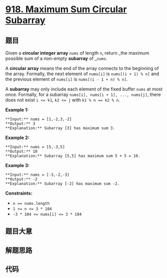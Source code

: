 # [918. Maximum Sum Circular Subarray](https://leetcode.com/problems/maximum-sum-circular-subarray)

## 题目

Given a **circular integer array** `nums` of length `n`, return _the maximum
possible sum of a non-empty **subarray** of _`nums`.

A **circular array** means the end of the array connects to the beginning of
the array. Formally, the next element of `nums[i]` is `nums[(i + 1) % n]` and
the previous element of `nums[i]` is `nums[(i - 1 + n) % n]`.

A **subarray** may only include each element of the fixed buffer `nums` at
most once. Formally, for a subarray `nums[i], nums[i + 1], ..., nums[j]`,
there does not exist `i <= k1`, `k2 <= j` with `k1 % n == k2 % n`.



**Example 1:**

    
    
    **Input:** nums = [1,-2,3,-2]
    **Output:** 3
    **Explanation:** Subarray [3] has maximum sum 3.
    

**Example 2:**

    
    
    **Input:** nums = [5,-3,5]
    **Output:** 10
    **Explanation:** Subarray [5,5] has maximum sum 5 + 5 = 10.
    

**Example 3:**

    
    
    **Input:** nums = [-3,-2,-3]
    **Output:** -2
    **Explanation:** Subarray [-2] has maximum sum -2.
    



**Constraints:**

  * `n == nums.length`
  * `1 <= n <= 3 * 104`
  * `-3 * 104 <= nums[i] <= 3 * 104`


## 题目大意

## 解题思路

## 代码

```javascript

```
